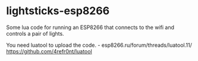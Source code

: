 # lightsticks-esp8266

Some lua code for running an ESP8266 that connects to the wifi and controls a pair of lights.

You need luatool to upload the code. -  esp8266.ru/forum/threads/luatool.11/
https://github.com/4refr0nt/luatool
